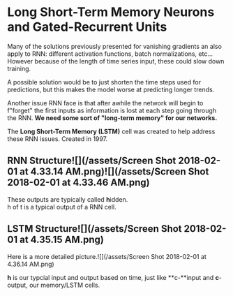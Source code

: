 # Long Short-Term Memory Neurons and Gated-Recurrent Units

Many of the solutions previously presented for vanishing gradients an also apply to RNN: different activation functions, batch normalizations, etc... However because of the length of time series input, these could slow down training.

A possible solution would be to just shorten the time steps used for predictions, but this makes the model worse at predicting longer trends.

Another issue RNN face is that after awhile the network will begin to f"forget" the first inputs as information is lost at each step going through the RNN. **We need some sort of "long-term memory" for our networks.**

The **Long Short-Term Memory \(LSTM\)** cell was created to help address these RNN issues. Created in 1997.

## RNN Structure![](/assets/Screen Shot 2018-02-01 at 4.33.14 AM.png)![](/assets/Screen Shot 2018-02-01 at 4.33.46 AM.png) 

These outputs are typically called **h**idden.  
h of t is a typical output of a RNN cell.

## LSTM Structure![](/assets/Screen Shot 2018-02-01 at 4.35.15 AM.png)

Here is a more detailed picture.![](/assets/Screen Shot 2018-02-01 at 4.36.14 AM.png)

**h** is our typcial input and output based on time, just like **c-**input and **c**-output, our memory/LSTM cells.



